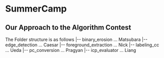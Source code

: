 # SummerCamp

## Our Approach to the Algorithm Contest

The Folder structure is as follows
|-- binary_erosion ... Matsubara
|-- edge_detection ... Caesar
|-- foreground_extraction ... Nick
|-- labeling_cc ... Ueda
|-- pc_conversion ... Pragyan
|-- icp_evaluator ... Liang